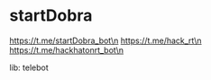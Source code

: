 # startDobra

https://t.me/startDobra_bot\n
https://t.me/hack_rt\n
https://t.me/hackhatonrt_bot\n

lib: telebot
